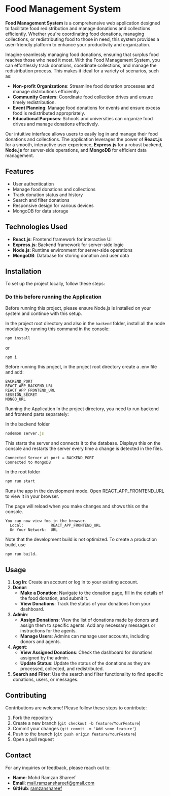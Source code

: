 # Food Management System

**Food Management System** is a comprehensive web application designed to facilitate food redistribution and manage donations and collections efficiently. Whether you're coordinating food donations, managing collections, or redistributing food to those in need, this system provides a user-friendly platform to enhance your productivity and organization.

Imagine seamlessly managing food donations, ensuring that surplus food reaches those who need it most. With the Food Management System, you can effortlessly track donations, coordinate collections, and manage the redistribution process. This makes it ideal for a variety of scenarios, such as:

- **Non-profit Organizations**: Streamline food donation processes and manage distributions efficiently.
- **Community Centers**: Coordinate food collection drives and ensure timely redistribution.
- **Event Planning**: Manage food donations for events and ensure excess food is redistributed appropriately.
- **Educational Purposes**: Schools and universities can organize food drives and manage donations effectively.

Our intuitive interface allows users to easily log in and manage their food donations and collections. The application leverages the power of **React.js** for a smooth, interactive user experience, **Express.js** for a robust backend, **Node.js** for server-side operations, and **MongoDB** for efficient data management.

## Features

- User authentication
- Manage food donations and collections
- Track donation status and history
- Search and filter donations
- Responsive design for various devices
- MongoDB for data storage

## Technologies Used

- **React.js**: Frontend framework for interactive UI
- **Express.js**: Backend framework for server-side logic
- **Node.js**: Runtime environment for server-side operations
- **MongoDB**: Database for storing donation and user data

## Installation

To set up the project locally, follow these steps:

### Do this before running the Application

Before running this project, please ensure Node.js is installed on your system and continue with this setup.

In the project root directory and also in the `backend` folder, install all the node modules by running this command in the console:
```sh
npm install
```
or
```sh
npm i
```

Before running this project, in the project root directory create a .env file and add:
```env
BACKEND_PORT
REACT_APP_BACKEND_URL
REACT_APP_FRONTEND_URL
SESSION_SECRET
MONGO_URL
```
Running the Application
In the project directory, you need to run backend and frontend parts separately:

In the backend folder
```javascript
nodemon server.js
```
This starts the server and connects it to the database.
Displays this on the console and restarts the server every time a change is detected in the files.
```
Connected Server at port = BACKEND_PORT
Connected to MongoDB
```
In the root folder 
```javascript
npm run start
```
Runs the app in the development mode.
Open REACT_APP_FRONTEND_URL to view it in your browser.

The page will reload when you make changes and shows this on the console.
```
You can now view fms in the browser.
  Local:            REACT_APP_FRONTEND_URL
  On Your Network:  URL
```

Note that the development build is not optimized.
To create a production build, use 
```
npm run build.
```

## Usage

1. **Log In**: Create an account or log in to your existing account.
2. **Donor**:
   - **Make a Donation**: Navigate to the donation page, fill in the details of the food donation, and submit it.
   - **View Donations**: Track the status of your donations from your dashboard.
3. **Admin**:
   - **Assign Donations**: View the list of donations made by donors and assign them to specific agents. Add any necessary messages or instructions for the agents.
   - **Manage Users**: Admins can manage user accounts, including donors and agents.
4. **Agent**:
   - **View Assigned Donations**: Check the dashboard for donations assigned by the admin.
   - **Update Status**: Update the status of the donations as they are processed, collected, and redistributed.
5. **Search and Filter**: Use the search and filter functionality to find specific donations, users, or messages.


## Contributing

Contributions are welcome! Please follow these steps to contribute:

1. Fork the repository
2. Create a new branch (`git checkout -b feature/YourFeature`)
3. Commit your changes (`git commit -m 'Add some feature'`)
4. Push to the branch (`git push origin feature/YourFeature`)
5. Open a pull request

## Contact

For any inquiries or feedback, please reach out to:
- **Name**: Mohd Ramzan Shareef
- **Email**: mail.ramzanshareef@gmail.com
- **GitHub**: [ramzanshareef](https://github.com/ramzanshareef)
